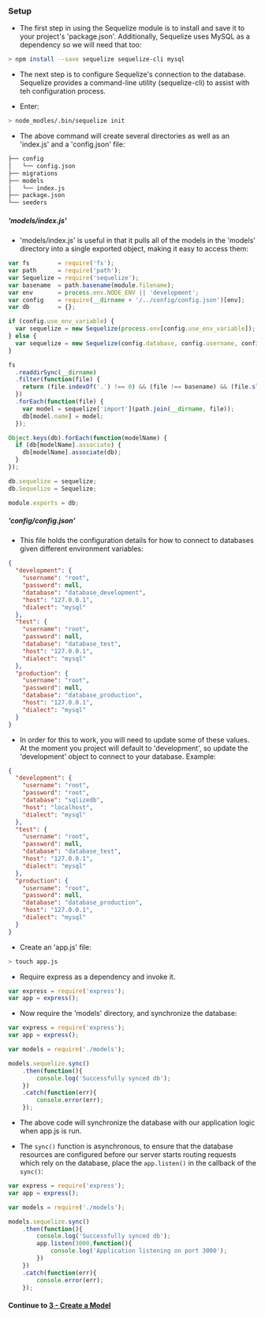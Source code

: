 ### Setup
* The first step in using the Sequelize module is to install and save it to your project's 'package.json'. Additionally, Sequelize uses MySQL as a dependency so we will need that too:
  
```bash
> npm install --save sequelize sequelize-cli mysql
```
  
* The next step is to configure Sequelize's connection to the database. Sequelize provides a command-line utility (sequelize-cli) to assist with teh configuration process.
  
* Enter: 

```bash
> node_modles/.bin/sequelize init
```
  
* The above command will create several directories as well as an 'index.js' and a 'config.json' file:
  
```bash
├── config
│   └── config.json
├── migrations
├── models
│   └── index.js
├── package.json
└── seeders
```
  
##### 'models/index.js'
* 'models/index.js' is useful in that it pulls all of the models in the 'models' directory into a single exported object, making it easy to access them:
  
```javascript
var fs        = require('fs');
var path      = require('path');
var Sequelize = require('sequelize');
var basename  = path.basename(module.filename);
var env       = process.env.NODE_ENV || 'development';
var config    = require(__dirname + '/../config/config.json')[env];
var db        = {};

if (config.use_env_variable) {
  var sequelize = new Sequelize(process.env[config.use_env_variable]);
} else {
  var sequelize = new Sequelize(config.database, config.username, config.password, config);
}

fs
  .readdirSync(__dirname)
  .filter(function(file) {
    return (file.indexOf('.') !== 0) && (file !== basename) && (file.slice(-3) === '.js');
  })
  .forEach(function(file) {
    var model = sequelize['import'](path.join(__dirname, file));
    db[model.name] = model;
  });

Object.keys(db).forEach(function(modelName) {
  if (db[modelName].associate) {
    db[modelName].associate(db);
  }
});

db.sequelize = sequelize;
db.Sequelize = Sequelize;

module.exports = db;
```
  
##### 'config/config.json'
* This file holds the configuration details for how to connect to databases given different environment variables:
  
```json
{
  "development": {
    "username": "root",
    "password": null,
    "database": "database_development",
    "host": "127.0.0.1",
    "dialect": "mysql"
  },
  "test": {
    "username": "root",
    "password": null,
    "database": "database_test",
    "host": "127.0.0.1",
    "dialect": "mysql"
  },
  "production": {
    "username": "root",
    "password": null,
    "database": "database_production",
    "host": "127.0.0.1",
    "dialect": "mysql"
  }
}
```
  
* In order for this to work, you will need to update some of these values. At the moment you project will default to 'development', so update the 'development' object to connect to your database. Example:
  
```json
{
  "development": {
    "username": "root",
    "password": "root",
    "database": "sqlizedb",
    "host": "localhost",
    "dialect": "mysql"
  },
  "test": {
    "username": "root",
    "password": null,
    "database": "database_test",
    "host": "127.0.0.1",
    "dialect": "mysql"
  },
  "production": {
    "username": "root",
    "password": null,
    "database": "database_production",
    "host": "127.0.0.1",
    "dialect": "mysql"
  }
}
```
  
* Create an 'app.js' file:
  
```bash
> touch app.js
```
  
* Require express as a dependency and invoke it.
  
```javascript
var express = require('express');
var app = express();
```
  
* Now require the 'models' directory, and synchronize the database:
  
```javascript
var express = require('express');
var app = express();

var models = require('./models');

models.sequelize.sync()
	.then(function(){
		console.log('Successfully synced db');
	})
	.catch(function(err){
		console.error(err);
	});
```
  
* The above code will synchronize the database with our application logic when app.js is run.
  
* The `sync()` function is asynchronous, to ensure that the database resources are configured before our server starts routing requests which rely on the database, place the `app.listen()` in the callback of the `sync()`:
  
```javascript
var express = require('express');
var app = express();

var models = require('./models');

models.sequelize.sync()
	.then(function(){
		console.log('Successfully synced db');
		app.listen(3000,function(){
			console.log('Application listening on port 3000');
		})
	})
	.catch(function(err){
		console.error(err);
	});
```
  
#### Continue to [3 - Create a Model](3_CreateAModel.md)